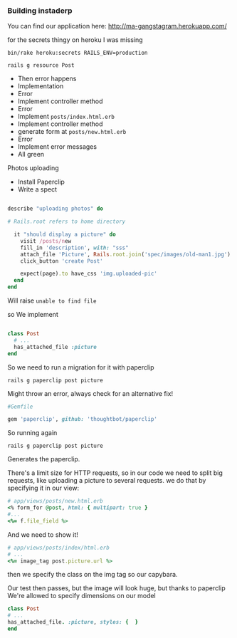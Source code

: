 ### Building instaderp


You can find our application here: http://ma-gangstagram.herokuapp.com/

for the secrets thingy on heroku I was missing

```bin/rake heroku:secrets RAILS_ENV=production```

```rails g resource Post```

* Then error happens
* Implementation
* Error
* Implement controller method
* Error
* Implement ```posts/index.html.erb```
* Implement controller method
* generate form at ```posts/new.html.erb```
* Error
* Implement error messages
* All green


Photos uploading

* Install Paperclip
* Write a spect


```ruby

describe "uploading photos" do

# Rails.root refers to home directory

  it "should display a picture" do
    visit /posts/new
    fill_in 'description', with: "sss"
    attach_file 'Picture', Rails.root.join('spec/images/old-man1.jpg')
    click_button 'create Post'

    expect(page).to have_css 'img.uploaded-pic'
  end
end
```

Will raise ```unable to find file```

so We implement

```ruby

class Post
  # ...
  has_attached_file :picture
end
```

So we need to run a migration for it with paperclip

```rails g paperclip post picture```

Might throw an error, always check for an alternative fix!

```ruby
#Gemfile

gem 'paperclip', github: 'thoughtbot/paperclip'
```

So running again

```rails g paperclip post picture```

Generates the paperclip.

There's a limit size for HTTP requests, so in our code we need to split
big requests, like uploading a picture to several requests. we do that by
specifying it in our view:

```ruby
# app/views/posts/new.html.erb
<% form_for @post, html: { multipart: true }
#...
<%= f.file_field %>
```

And we need to show it!

```ruby
# app/views/posts/index/html.erb
# ...
<%= image_tag post.picture.url %>
```

then we specify the class on the img tag so our capybara.

Our test then passes, but the image will look huge, but thanks to paperclip
We're allowed  to specify dimensions on our model

```ruby
class Post
# ...
has_attached_file. :picture, styles: {  }
end
```
